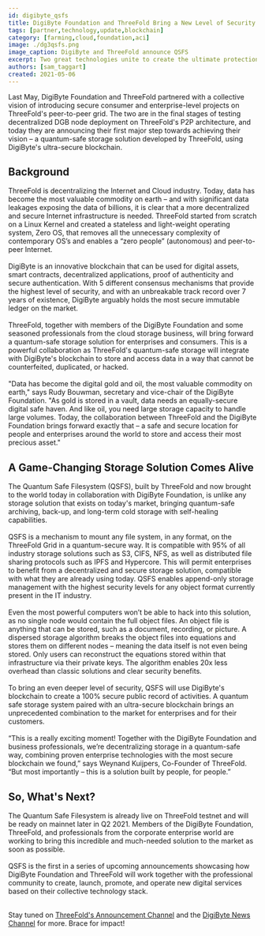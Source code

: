 ```yaml
---
id: digibyte_qsfs
title: DigiByte Foundation and ThreeFold Bring a New Level of Security to the Storage Space
tags: [partner,technology,update,blockchain]
category: [farming,cloud,foundation,aci]
image: ./dg3qsfs.png
image_caption: DigiByte and ThreeFold announce QSFS
excerpt: Two great technologies unite to create the ultimate protection for our data, a quantum-safe storage solution
authors: [sam_taggart]
created: 2021-05-06
---
```


Last May, DigiByte Foundation and ThreeFold partnered with a collective vision of introducing secure consumer and enterprise-level projects on ThreeFold's peer-to-peer grid. The two are in the final stages of testing decentralized DGB node deployment on ThreeFold's P2P architecture, and today they are announcing their first major step towards achieving their vision – a quantum-safe storage solution developed by ThreeFold, using DigiByte's ultra-secure blockchain.

## Background

​ThreeFold is decentralizing the Internet and Cloud industry. Today, data has become the most valuable commodity on earth – and with significant data leakages exposing the data of billions, it is clear that a more decentralized and secure Internet infrastructure is needed. ThreeFold started from scratch on a Linux Kernel and created a stateless and light-weight operating system, Zero OS, that removes all the unnecessary complexity of contemporary OS’s and enables a “zero people” (autonomous) and peer-to-peer Internet.
<br/>
<br/>
DigiByte is an innovative blockchain that can be used for digital assets, smart contracts, decentralized applications, proof of authenticity and secure authentication. With 5 different consensus mechanisms that provide the highest level of security, and with an unbreakable track record over 7 years of existence, DigiByte arguably holds the most secure immutable ledger on the market.
<br/>
<br/>
ThreeFold, together with members of the DigiByte Foundation and some seasoned professionals from  the cloud storage business, will bring forward a quantum-safe storage solution for enterprises and consumers. This is a powerful collaboration as ThreeFold's quantum-safe storage will integrate with DigiByte's blockchain to store and access data in a way that cannot be counterfeited, duplicated, or hacked.
<br/>
<br/>
"Data has become the digital gold and oil, the most valuable commodity on earth," says Rudy Bouwman, secretary and vice-chair of the DigiByte Foundation. "As gold is stored in a vault, data needs an equally-secure digital safe haven. And like oil, you need large storage capacity to handle large volumes. Today, the collaboration between ThreeFold and the DigiByte Foundation brings forward exactly that – a safe and secure location for people and enterprises around the world to store and access their most precious asset."

## A Game-Changing Storage Solution Comes Alive

The Quantum Safe Filesystem (QSFS), built by ThreeFold and now brought to the world today in collaboration with DigiByte Foundation, is unlike any storage solution that exists on today's market, bringing quantum-safe archiving, back-up, and long-term cold storage with self-healing capabilities.
<br/>
<br/>
QSFS is a mechanism to mount any file system, in any format, on the ThreeFold Grid in a quantum-secure way. It is compatible with 95% of all industry storage solutions such as S3, CIFS, NFS, as well as distributed file sharing protocols such as IPFS and Hypercore. This will permit enterprises to benefit from a decentralized and secure storage solution, compatible with what they are already using today. QSFS enables append-only storage management with the highest security levels for any object format currently present in the IT industry.
<br/>
<br/>
Even the most powerful computers won’t be able to hack into this solution, as no single node would contain the full object files. An object file is anything that can be stored, such as a document, recording, or picture. A dispersed storage algorithm breaks the object files into equations and stores them on different nodes – meaning the data itself is not even being stored. Only users can reconstruct the equations stored within that infrastructure via their private keys. The algorithm enables 20x less overhead than classic solutions and clear security benefits.
<br/>
<br/>
​To bring an even deeper level of security, QSFS will use DigiByte's blockchain to create a 100% secure public record of activities. A quantum safe storage system paired with an ultra-secure blockchain brings an unprecedented combination to the market for enterprises and for their customers.
<br/>
<br/>
“This is a really exciting moment! Together with the DigiByte Foundation and business professionals, we’re decentralizing storage in a quantum-safe way, combining proven enterprise technologies with the most secure blockchain we found,” says Weynand Kuijpers, Co-Founder of ThreeFold. “But most importantly – this is a solution built by people, for people.” 

## So, What's Next?

The Quantum Safe Filesystem is already live on ThreeFold testnet and will be ready on mainnet later in Q2 2021. Members of the DigiByte Foundation, ThreeFold, and professionals from the corporate enterprise world are working to bring this incredible and much-needed solution to the market as soon as possible.
<br/>
<br/>
QSFS is the first in a series of upcoming announcements showcasing how DigiByte Foundation and ThreeFold will work together with the professional community to create, launch, promote, and operate new digital services based on their collective technology stack.​​​​​​
<br/>
<br/>

Stay tuned on [ThreeFold's Announcement Channel](https://t.me/threefoldnews) and the [DigiByte News Channel](https://t.me/DigiByteeNews) for more. Brace for impact!
